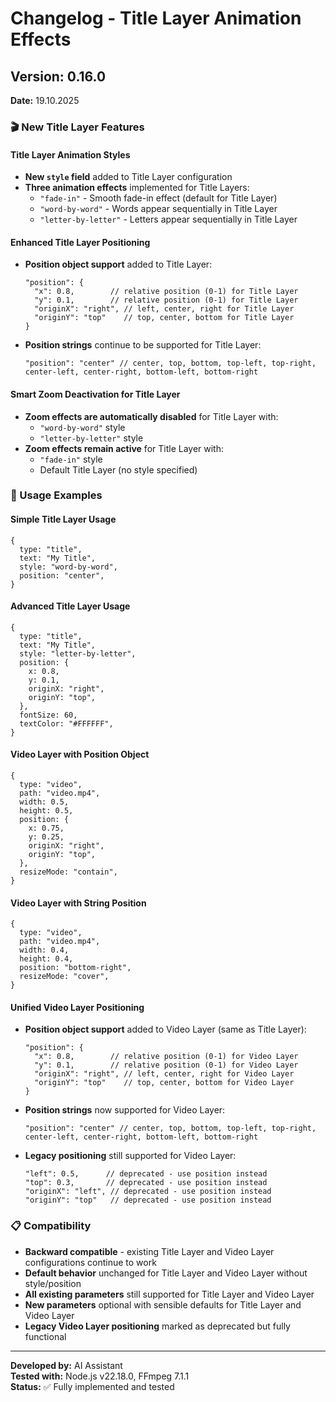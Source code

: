 # Changelog - Title Layer Animation Effects

## Version: 0.16.0

**Date:** 19.10.2025

### 🎬 New Title Layer Features

#### **Title Layer Animation Styles**

- **New `style` field** added to Title Layer configuration
- **Three animation effects** implemented for Title Layers:
  - `"fade-in"` - Smooth fade-in effect (default for Title Layer)
  - `"word-by-word"` - Words appear sequentially in Title Layer
  - `"letter-by-letter"` - Letters appear sequentially in Title Layer

#### **Enhanced Title Layer Positioning**

- **Position object support** added to Title Layer:
  ```json5
  "position": {
    "x": 0.8,        // relative position (0-1) for Title Layer
    "y": 0.1,        // relative position (0-1) for Title Layer
    "originX": "right", // left, center, right for Title Layer
    "originY": "top"    // top, center, bottom for Title Layer
  }
  ```
- **Position strings** continue to be supported for Title Layer:
  ```json5
  "position": "center" // center, top, bottom, top-left, top-right, center-left, center-right, bottom-left, bottom-right
  ```

#### **Smart Zoom Deactivation for Title Layer**

- **Zoom effects are automatically disabled** for Title Layer with:
  - `"word-by-word"` style
  - `"letter-by-letter"` style
- **Zoom effects remain active** for Title Layer with:
  - `"fade-in"` style
  - Default Title Layer (no style specified)

### 🎯 Usage Examples

#### **Simple Title Layer Usage**

```json5
{
  type: "title",
  text: "My Title",
  style: "word-by-word",
  position: "center",
}
```

#### **Advanced Title Layer Usage**

```json5
{
  type: "title",
  text: "My Title",
  style: "letter-by-letter",
  position: {
    x: 0.8,
    y: 0.1,
    originX: "right",
    originY: "top",
  },
  fontSize: 60,
  textColor: "#FFFFFF",
}
```

#### **Video Layer with Position Object**

```json5
{
  type: "video",
  path: "video.mp4",
  width: 0.5,
  height: 0.5,
  position: {
    x: 0.75,
    y: 0.25,
    originX: "right",
    originY: "top",
  },
  resizeMode: "contain",
}
```

#### **Video Layer with String Position**

```json5
{
  type: "video",
  path: "video.mp4",
  width: 0.4,
  height: 0.4,
  position: "bottom-right",
  resizeMode: "cover",
}
```

#### **Unified Video Layer Positioning**

- **Position object support** added to Video Layer (same as Title Layer):
  ```json5
  "position": {
    "x": 0.8,        // relative position (0-1) for Video Layer
    "y": 0.1,        // relative position (0-1) for Video Layer
    "originX": "right", // left, center, right for Video Layer
    "originY": "top"    // top, center, bottom for Video Layer
  }
  ```
- **Position strings** now supported for Video Layer:
  ```json5
  "position": "center" // center, top, bottom, top-left, top-right, center-left, center-right, bottom-left, bottom-right
  ```
- **Legacy positioning** still supported for Video Layer:
  ```json5
  "left": 0.5,      // deprecated - use position instead
  "top": 0.3,       // deprecated - use position instead
  "originX": "left", // deprecated - use position instead
  "originY": "top"   // deprecated - use position instead
  ```

### 📋 Compatibility

- **Backward compatible** - existing Title Layer and Video Layer configurations continue to work
- **Default behavior** unchanged for Title Layer and Video Layer without style/position
- **All existing parameters** still supported for Title Layer and Video Layer
- **New parameters** optional with sensible defaults for Title Layer and Video Layer
- **Legacy Video Layer positioning** marked as deprecated but fully functional

---

**Developed by:** AI Assistant  
**Tested with:** Node.js v22.18.0, FFmpeg 7.1.1  
**Status:** ✅ Fully implemented and tested
